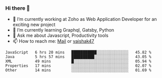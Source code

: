 ### Hi there 👋

- 🔭 I’m currently working at Zoho as Web Application Developer for an exciting new project
- 🌱 I’m currently learning Graphql, Gatsby, Python
- 💬 Ask me about Javascript, Productivity tools 
- 📫 How to reach me: [Mail](mailto:kvaishak007@gmail.com) or [vaishak47](https://twitter.com/vaishak47)

<!--START_SECTION:waka-->
```text
JavaScript   6 hrs 20 mins   ███████████░░░░░░░░░░░░░░   45.82 % 
Java         5 hrs 57 mins   ██████████░░░░░░░░░░░░░░░   43.05 % 
XML          49 mins         █░░░░░░░░░░░░░░░░░░░░░░░░   05.94 % 
Properties   17 mins         ░░░░░░░░░░░░░░░░░░░░░░░░░   02.07 % 
Other        14 mins         ░░░░░░░░░░░░░░░░░░░░░░░░░   01.69 %
```
<!--END_SECTION:waka-->
